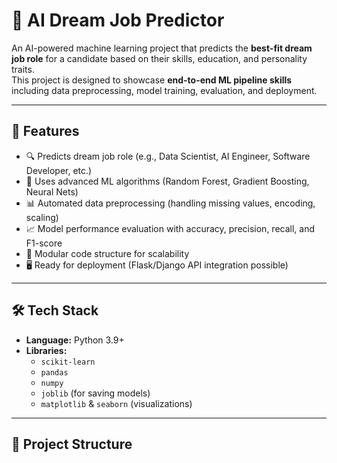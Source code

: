 # 🌟 AI Dream Job Predictor  

An AI-powered machine learning project that predicts the **best-fit dream job role** for a candidate based on their skills, education, and personality traits.  
This project is designed to showcase **end-to-end ML pipeline skills** including data preprocessing, model training, evaluation, and deployment.  

---

## 🚀 Features
- 🔍 Predicts dream job role (e.g., Data Scientist, AI Engineer, Software Developer, etc.)  
- 🤖 Uses advanced ML algorithms (Random Forest, Gradient Boosting, Neural Nets)  
- 📊 Automated data preprocessing (handling missing values, encoding, scaling)  
- 📈 Model performance evaluation with accuracy, precision, recall, and F1-score  
- 💾 Modular code structure for scalability  
- 🖥️ Ready for deployment (Flask/Django API integration possible)  

---

## 🛠️ Tech Stack
- **Language:** Python 3.9+  
- **Libraries:**  
  - `scikit-learn`  
  - `pandas`  
  - `numpy`  
  - `joblib` (for saving models)  
  - `matplotlib` & `seaborn` (visualizations)  

---

## 📂 Project Structure

